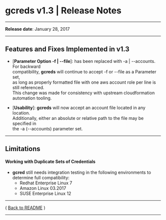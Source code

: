 # gcreds v1.3 | Release Notes

* * *
**Release date**:  January 28, 2017
* * *

## Features and Fixes Implemented in v1.3

* [**Parameter Option -f | --file**]: has been replaced with -a | --accounts.  For backward  
compatibility, **gcreds** will continue to accept -f or --file as a Parameter set,  
as long as properly formatted file with one aws account role per line is still referenced.  
This change was made for consistency with upstream cloudformation automation tooling.

* [**Usability**]: **gcreds** will now accept an account file located in any location.  
Additionally, either an absolute or relative path to the file may be specified in  
the -a (--accounts) parameter set.

* * *

## Limitations

#### Working with Duplicate Sets of Credentials

* **gcred** still needs integration testing in the following environments to  
determine full compatibility:
    * Redhat Enterprise Linux 7
    * Amazon Linux 03.2017
    * SUSE Enterprise Linux 12

* * *

( [Back to README](../README.md) )


* * *
